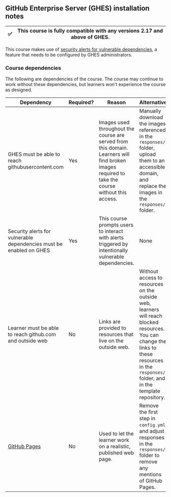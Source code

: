 ## GitHub Enterprise Server (GHES) installation notes

✅ | This course is fully compatible with any versions 2.17 and above of GHES.
--- | ---

This course makes use of [security alerts for vulnerable dependencies](https://help.github.com/en/articles/about-security-alerts-for-vulnerable-dependencies), a feature that needs to be configured by GHES administrators.

### Course dependencies

The following are dependencies of the course. The course may continue to work without these dependencies, but learners won't experience the course as designed.

| Dependency                                                                                                                      | Required? | Reason                                                                                                                                           | Alternative                                                                                                                                                                                    |
|---------------------------------------------------------------------------------------------------------------------------------|-----------|--------------------------------------------------------------------------------------------------------------------------------------------------|------------------------------------------------------------------------------------------------------------------------------------------------------------------------------------------------|
| GHES must be able to reach githubusercontent.com                                                                                | Yes       | Images used throughout the course are served from this domain. Learners will find broken images required to take the course without this access. | Manually download the images referenced in the `responses/` folder, upload them to an accessible domain, and replace the images in the `responses/` folder.                                    |
| Security alerts for vulnerable dependencies must be enabled on GHES | Yes | This course prompts users to interact with alerts triggered by intentionally vulnerable dependencies. | None |
| Learner must be able to reach github.com and outside web                                                                        | No        | Links are provided to resources that live on the outside web.                                                                                    | Without access to resources on the outside web, learners will reach blocked resources. You can change the links to these resources in the `responses/` folder, and in the template repository. |
| [GitHub Pages](https://help.github.com/en/enterprise/admin/installation/configuring-github-pages-on-your-appliance)             | No        | Used to let the learner work on a realistic, published web page.                                                                                 | Remove the first step in `config.yml`, and adjust responses in the `responses/` folder to remove any mentions of GitHub Pages. |